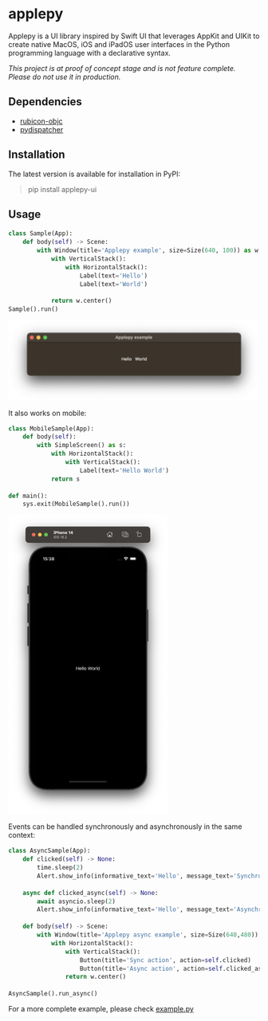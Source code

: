 # applepy

Applepy is a UI library inspired by Swift UI that leverages AppKit and UIKit to create native MacOS, iOS and iPadOS user interfaces in the Python programming language with a declarative syntax.

*This project is at proof of concept stage and is not feature complete. Please do not use it in production.* 

## Dependencies

* [rubicon-objc](https://github.com/beeware/rubicon-objc)
* [pydispatcher](https://github.com/mcfletch/pydispatcher)

## Installation

The latest version is available for installation in PyPI:
>pip install applepy-ui

## Usage

```python
class Sample(App):
    def body(self) -> Scene:
        with Window(title='Applepy example', size=Size(640, 100)) as w:
            with VerticalStack():
                with HorizontalStack():
                    Label(text='Hello')
                    Label(text='World')
                
            return w.center()
Sample().run()
```

![image](https://github.com/eduardohleite/applepy/blob/master/screenshot.png)


It also works on mobile:


```python
class MobileSample(App):
    def body(self):
        with SimpleScreen() as s:
            with HorizontalStack():
                with VerticalStack():
                    Label(text='Hello World')
            return s

def main():
    sys.exit(MobileSample().run())
```

<img src="https://github.com/eduardohleite/applepy/blob/master/screenshot-mobile.png" height="600">


Events can be handled synchronously and asynchronously in the same context:


```python
class AsyncSample(App):
    def clicked(self) -> None:
        time.sleep(2)
        Alert.show_info(informative_text='Hello', message_text='Synchronous World')

    async def clicked_async(self) -> None:
        await asyncio.sleep(2)
        Alert.show_info(informative_text='Hello', message_text='Asynchronous World')

    def body(self) -> Scene:
        with Window(title='Applepy async example', size=Size(640,480)) as w:
            with HorizontalStack():
                with VerticalStack():
                    Button(title='Sync action', action=self.clicked)
                    Button(title='Async action', action=self.clicked_async)
                return w.center()

AsyncSample().run_async()
```

For a more complete example, please check [example.py](example.py)
